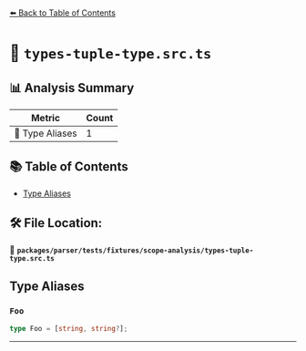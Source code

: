 [⬅️ Back to Table of Contents](../../../../../index.md)

# 📄 `types-tuple-type.src.ts`

## 📊 Analysis Summary

| Metric | Count |
|--------|-------|
| 📑 Type Aliases | 1 |

## 📚 Table of Contents

- [Type Aliases](#type-aliases)

## 🛠️ File Location:
📂 **`packages/parser/tests/fixtures/scope-analysis/types-tuple-type.src.ts`**

## Type Aliases

### `Foo`

```ts
type Foo = [string, string?];
```


---
